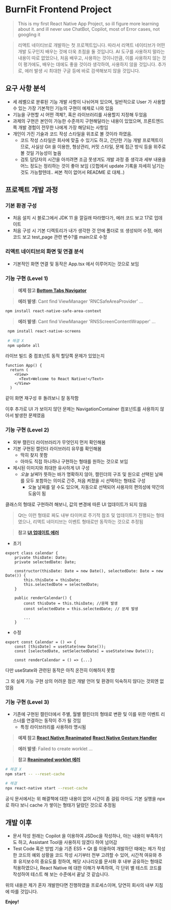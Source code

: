 # BurnFit Frontend Project
> This is my first React Native App Project, so ill figure more learning about it.
> and ill never use ChatBot, Copilot, most of Error cases, not googling it

> 리액트 네이티브로 개발하는 첫 프로젝트입니다. 따라서 리액트 네이티브가 어떤 개발 도구인지 배우는 것에 더욱 초점을 둘 것입니다.
> AI 도구를 사용하지 말라는 내용이 따로 없었으나, 처음 배우고, 사용하는 것이니만큼, 이를 사용하지 않는 것이 평가에도, 배우는 데에도 좋을 것이라 생각하여, 사용하지 않을 것입니다.
> 추가로, 에러 발생 시 최대한 구글 등에 바로 검색해보지 않을 것입니다.

## 요구 사항 분석
- 세 레벨으로 분류된 기능 개발 사항이 나뉘어져 있으며, 일반적으로 User 가 사용할 수 있는 가장 기본적인 기능의 구현이 예제로 나와 있음
- 기능을 구현할 시 어떤 객체?, 혹은 라이브러리를 사용할지 지정해 두었음
- 과제의 구현은 본인이 가능한 수준까지 구현해달라는 내용이 있었으며, 프론트엔드쪽 개발 경험이 전무한 나에게 가장 해당되는 사항임
- 개인이 가진 기술과 코드 작성 스타일을 위조로 볼 것이라 하였음. 
    - 코드 작성 스타일은 회사에 맞출 수 있기도 하고, 간단한 기능 개발 프로젝트이므로, 사실상 Git 을 이용한, 형상관리, 커밋 스타일, 문제 접근 방식 등을 위주로 볼 것일 가능성이 높음
    - 검토 담당자의 시간을 아끼려면 조금 못생겨도 개발 과정 중 생각과 세부 내용을 어느 정도는 정리하는 것이 좋아 보임 (깃헙에서 update 기록을 자세히 남기는 것도 가능할텐데.. 써본 적이 없어서 README 로 대체..)

## 프로젝트 개발 과정

### 기본 환경 구성
- 처음 설치 시 블로그에서 JDK 11 을 깔길래 따라했다가, 에러 코드 보고 17로 업데이트
- 처음 구성 시 기본 디렉토리가 내가 생각한 것 안에 폴더로 또 생성되어 수정, 에러 코드 보고 test_page 관련 변수?를 main으로 수정
### 리액트 네이티브의 화면 및 연결 분석
- 기본적인 화면 연결 및 동작은 App.tsx 에서 이루어지는 것으로 보임
### 기능 구현 (Level 1)
> **예제 참고** [**Bottom Tabs Navigator**](https://reactnavigation.org/docs/bottom-tab-navigator/)


> **에러 발생**: Cant find ViewManager 'RNCSafeAreaProvider' ...

```sh
npm install react-native-safe-area-context
```

> **에러 발생**: Cant find ViewManager 'RNSScreenContentWrapper' ...

```sh
 npm install react-native-screens
 
 # 해결 X
 npm update all
```

라이브 빌드 중 컴포넌트 동적 할당쪽 문제가 있었는지 

```tsx
function App() {
  return (
    <View>
      <Text>Welcome to React Native!</Text>
    </View>
  )
```

같이 화면 재구성 후 돌려보니 잘 동작함

이후 추가로 UI 가 보이지 않던 문제는
NavigationContainer 컴포넌트를 사용하지 않아서 발생한 문제였음

### 기능 구현 (Level 2)
- 외부 캘린더 라이브러리가 무엇인지 먼저 확인해봄
- 기본 구현된 캘린더 라이브러리 유무를 확인해봄
    - 딱히 찾지 못함
    - 아마도 직접 하나하나 구현하는 형태를 원하는 것으로 보임
- 제시된 이미지와 최대한 유사하게 UI 구성
    - *오늘 날짜*가 뜻하는 바가 명확하지 않아, 캘린더의 구조 및 원으로 선택된 날짜를 모두 포함하는 의미로 간주, 처음 켜졌을 시 선택하는 형태로 구성
        - 오늘 날짜를 알 수도 있으며, 자동으로 선택되어 사용자의 편의성에 약간의 도움이 됨

클래스의 형태로 구현하려 해보니, 값의 변경에 따른 UI 업데이트가 되지 않음 
> Qt는 이런 형태로 짜도 내부 타이머로 주기적 참조 및 업데이트가 진행되는 형태였으나, 리액트 네이티브는 이벤트 형태로만 동작하는 것으로 추정됨

> **참고** [**UI 업데이트 에러**](https://stackoverflow.com/questions/70616008/ui-does-not-update-when-navigate-to-a-screen-in-different-stack)

- 초기
```tsx
export class calendar {
    private thisDate: Date;
    private selectedDate: Date;

    constructor(thisDate: Date = new Date(), selectedDate: Date = new Date()) {
        this.thisDate = thisDate;
        this.selectedDate = selectedDate;
    }

    public renderCalendar() {
        const thisDate = this.thisDate; //문제 발생
        const selectedDate = this.selectedDate; // 문제 발생

        ...
    }
```
- 수정
```tsx
export const Calendar = () => {
    const [thisDate] = useState(new Date());
    const [selectedDate, setSelectedDate] = useState(new Date());

    const renderCalendar = () => {...}
```
다만 useState와 관련된 동작은 아직 온전히 이해하지 못함

그 외 실제 기능 구현 상의 어려운 점은 개발 언어 및 환경이 익숙하지 않다는 것외엔 없었음

### 기능 구현 (Level 3)
- 기존에 구현된 캘린더에서 주별, 월별 캘린더의 형태로 변환 및 이를 위한 이벤트 리스너를 연결하는 동작이 주가 될 것임
    - 특정 라이브러리를 사용하라 명시됨

> **예제 참고** [**React Native Reanimated**](https://docs.swmansion.com/react-native-reanimated/docs/fundamentals/your-first-animation)
> [**React Native Gesture Handler**](https://docs.swmansion.com/react-native-gesture-handler/docs/fundamentals/installation)


> **에러 발생**: Failed to create worklet ...

> **참고** [**Reanimated worklet 에러**](https://kybeen.tistory.com/15)
```sh
# 해결 X
npm start -- --reset-cache

# 해결
npx react-native start --reset-cache
```
공식 문서에서는 위 해결책에 대한 내용이 없어 시간이 좀 걸림
아마도 기본 실행을 npx 로 하다 보니 cache 가 쌓이는 형태가 달랐던 것으로 추정됨



## 개발 이후
- 문서 작성
    원래는 Copilot 을 이용하여 JSDoc을 작성하나, 아는 내용이 부족하기도 하고, Assistant Tool을 사용하지 않겠다 하여 넘어감
- Test Code 혹은 방법 기술
    기존 ES5 + Qt 를 이용하여 개발하던 때에는 제가 작성한 코드의 예외 상황을 코드 작성 시기부터 전부 고려할 수 있어, 시간적 여유와 추후 유지보수의 중요도를 정하여, 해당 시나리오를 문서화 후 내부 공유하는 형태로 적용하였으나, React Native 에 대한 이해가 부족하여, 각 단위 별 테스트 코드를 작성하여 테스트 해 보는 수준에서 끝날 것 같습니다.

위의 내용은 제가 혼자 개발한다면 진행하였을 프로세스이며, 당연히 회사의 내부 지침에 따를 것입니다.

**Enjoy!**